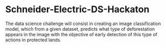 # Schneider-Electric-DS-Hackaton
The data science challenge will consist in creating an image classification model, which from a given dataset, predicts what type of deforestation appears in the image with the objective of early detection of this type of actions in protected lands.
